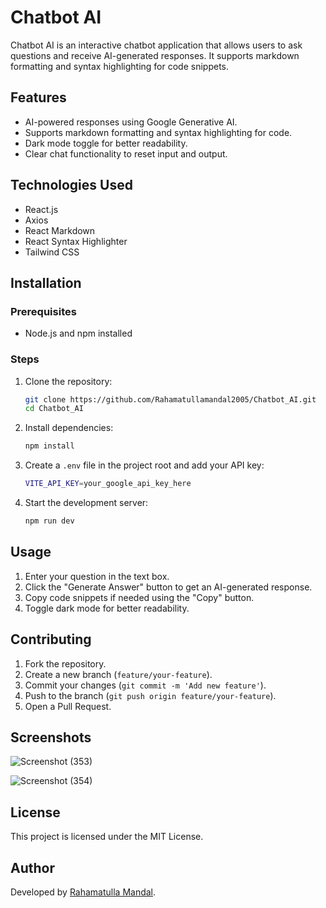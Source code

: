 # Chatbot AI

Chatbot AI is an interactive chatbot application that allows users to ask questions and receive AI-generated responses. It supports markdown formatting and syntax highlighting for code snippets.

## Features
- AI-powered responses using Google Generative AI.
- Supports markdown formatting and syntax highlighting for code.
- Dark mode toggle for better readability.
- Clear chat functionality to reset input and output.

## Technologies Used
- React.js
- Axios
- React Markdown
- React Syntax Highlighter
- Tailwind CSS

## Installation

### Prerequisites
- Node.js and npm installed

### Steps
1. Clone the repository:
   ```sh
   git clone https://github.com/Rahamatullamandal2005/Chatbot_AI.git
   cd Chatbot_AI
   ```
2. Install dependencies:
   ```sh
   npm install
   ```
3. Create a `.env` file in the project root and add your API key:
   ```sh
   VITE_API_KEY=your_google_api_key_here
   ```
4. Start the development server:
   ```sh
   npm run dev
   ```

## Usage
1. Enter your question in the text box.
2. Click the "Generate Answer" button to get an AI-generated response.
3. Copy code snippets if needed using the "Copy" button.
4. Toggle dark mode for better readability.

## Contributing
1. Fork the repository.
2. Create a new branch (`feature/your-feature`).
3. Commit your changes (`git commit -m 'Add new feature'`).
4. Push to the branch (`git push origin feature/your-feature`).
5. Open a Pull Request.

## Screenshots
![Screenshot (353)](https://github.com/user-attachments/assets/1274fd92-ef6b-4f4d-84ad-7dd215774ca6)

![Screenshot (354)](https://github.com/user-attachments/assets/8b370fb7-73ff-49bd-aa29-bd1738dca9ab)


## License
This project is licensed under the MIT License.

## Author
Developed by [Rahamatulla Mandal](https://github.com/Rahamatullamandal2005).

